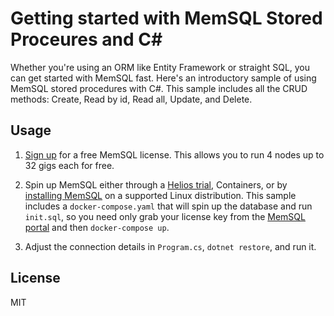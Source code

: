 Getting started with MemSQL Stored Proceures and C#
===================================================


Whether you're using an ORM like Entity Framework or straight SQL, you can get started with MemSQL fast. Here's an introductory sample of using MemSQL stored procedures with C#. This sample includes all the CRUD methods: Create, Read by id, Read all, Update, and Delete.

Usage
-----

1. [Sign up](https://msql.co/2E8aBa2) for a free MemSQL license. This allows you to run 4 nodes up to 32 gigs each for free.

2. Spin up MemSQL either through a [Helios trial](https://msql.co/3iQ0SE8), Containers, or by [installing MemSQL](https://msql.co/3ay2PCb) on a supported Linux distribution. This sample includes a `docker-compose.yaml` that will spin up the database and run `init.sql`, so you need only grab your license key from the [MemSQL portal](https://msql.co/3fZoxjO) and then `docker-compose up`.

3. Adjust the connection details in `Program.cs`, `dotnet restore`, and run it.


License
-------

MIT
